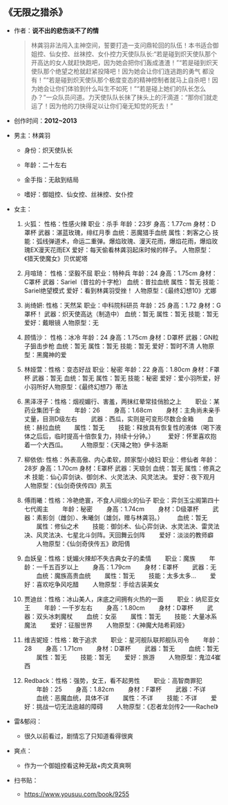 ## 《无限之猎杀》

- 作者：**说不出的悲伤淡不了的情**
  
    > 林龚羽非法闯入主神空间，誓要打造一支问鼎轮回的队伍！本书适合御姐控、仙女控、丝袜控、女仆控力天使队队长:“若是碰到炽天使队那个开高达的女人就赶快跑吧，因为她会把你们轰成渣渣！”“若是碰到炽天使队那个绝望之枪就赶紧投降吧！因为她会让你们连逃跑的勇气
    都没有！”“若是碰到炽天使队那个极度变态的精神控制者就马上自杀吧！因为她会让你们体验到什么叫生不如死！”“若是碰上她们的队长怎么办？”一众队员问道。力天使队队长抹了抹头上的汗滴道：“那你们就走运了！因为他的刀快得足以让你们毫无知觉的死去！”

- 创作时间：**2012~2013**

- 男主：林龚羽

  * 身份：炽天使队长
  
  * 年龄：二十左右
  * 金手指：无敌到结局
  * 嗜好：御姐控、仙女控、丝袜控、女仆控

- 女主：

  1. 火狐：
    性格：性感火辣
    职业：杀手
    年龄：23岁
    身高：1.77cm
    身材：D罩杯
    武器：湛蓝玫瑰，绯红月季
    血统：恶魔猎手血统
    属性：刺客之心
    技能：弧线弹道术，命运二重弹。爆焰玫瑰、漫天花雨，爆焰花雨，爆焰玫瑰EX漫天花雨EX
    爱好：每天偷看林龚羽起床时候的样子。
    人物原型：《猎天使魔女》贝优妮塔

  2. 月喧琦：
    性格：坚毅不屈
    职业：特种兵
    年龄：24
    身高：1.75cm
    身材：C罩杯
    武器：Sariel（昔拉的十字枪）
    血统：昔拉血统
    属性：暂无
    技能：Sariel绝望模式
    爱好：看到林龚羽受挫！
    人物原型：《最终幻想10》尤娜
  3. 尚绮妍: 性格：天然呆
    职业：中科院科研员
    年龄：25
    身高：1.72
    身材：G罩杯！
    武器：炽天使高达（制造中）
    血统：暂无
    属性：暂无
    技能：暂无
    爱好：戴眼镜
    人物原型：无
  4. 顾情沙：
    性格：冰冷
    年龄：24
    身高：1.75cm
    身材：D罩杯
    武器：GN粒子狙击步枪
    血统：暂无
    属性：暂无
    技能：暂无
    爱好：暂时不清
    人物原型：黑魔神的爱
  5. 林娅萱：性格：变态好战
    职业：秘密
    年龄：22
    身高：1.80cm
    身材：F罩杯
    武器：暂无
    血统：暂无
    属性：暂无
    技能：秘密
    爱好：爱小羽所爱，好小羽所好人物原型：《最终幻想7》蒂法
  6. 黑泽冴子：性格：烟视媚行、害羞，两抹红晕常挂俏脸之上
　　职业：某药业集团千金
　　年龄：26
　　身高：1.68cm
　　身材：主角尚未亲手丈量，目测D级左右
　　武器：西瓜，实则是可变形尽数合金箱
　　血统：赫拉血统
　　属性：暂无
　　技能：释放具有恢复性的液体（喝下液体之后后，临时提高十倍恢复力，持续十分钟。）
　　爱好：怀里喜欢抱着一个大西瓜。
　　人物原型：《天降之物》伊卡洛斯
  7. 柳依依: 性格：外表高傲、内心柔软，顾家型小媳妇
    职业：修仙者
    年龄：28岁
    身高：1.70cm
    身材：E罩杯
    武器：天琅剑
    血统：暂无
    属性：修真之术
    技能：仙心弈剑诀、御剑术、火灵法决、风灵法决。
    爱好：夜下观月
    人物原型：《仙剑奇侠传四》夙玉
  8. 傅雨曦：性格：冷艳绝寰，不食人间烟火的仙子
职业：弈剑玉尘阁第四十七代阁主
　　年龄：秘密
　　身高：1.74cm
　　身材：D级罩杯
　　武器：素影剑（雌剑）、朱曦剑（雄剑，赠与林龚羽。）
　　血统：暂无
　　属性：修仙之术
　　技能：御剑术、仙心弈剑诀、水灵法决、雷灵法决、风灵法决、七星北斗剑阵。天回舞云剑阵
　　爱好：淡淡的教师癖
　　人物原型：《仙剑奇侠传五》欧阳倩
  9. 血妖皇：性格：妩媚火辣却不失古典女子的柔情
　　职业：魔族
　　年龄：一千五百岁以上
　　身高：1.79cm
　　身材：E罩杯
　　武器：无
　　血统：魔族高贵血统
　　属性：暂无
　　技能：太多太多...
　　爱好：喜欢吃争风吃醋
　　人物原型：手绘古装美女
  10. 贾迪丝：性格：冰山美人，床底之间拥有火热的一面
　　职业：纳尼亚女王
　　年龄：一千岁左右
　　身高：1.80cm
　　身材：D罩杯
　　武器：双头冰刺魔杖
　　血统：女巫
　　属性：暂无
　　技能：大量冰系魔法
　　爱好：征服世界
　　人物原型：《神魔大陆希莉娅》
  11. 维吉妮娅：性格：敢于追求
　　职业：星河舰队联邦舰队司令
　　年龄：28
　　身高：1.71cm
　　身材：D罩杯
　　武器：暂无
　　血统：暂无
　　属性：暂无
　　技能：暂无
　　爱好：旅游
　　人物原型：鬼泣4崔西
  12. Redback：性格：强势，女王，看不起男性
　　职业：高智商罪犯
　　年龄：25
　　身高：1.82cm
　　身材：F罩杯
　　武器：不详
　　血统：恶魔血统，具体不详
　　属性：不详
　　技能：不详
　　爱好：挑战一切无法逾越的障碍
　　人物原型：《忍者龙剑传2——Rachel》  

- 雷&郁闷：

  * 很久以前看过，剧情忘了只知道看得很爽

- 爽点：
  
  * 作为一个御姐控看这种无敌+肉文真爽啊

- 扫书贴：
  
  * <https://www.yousuu.com/book/9255>